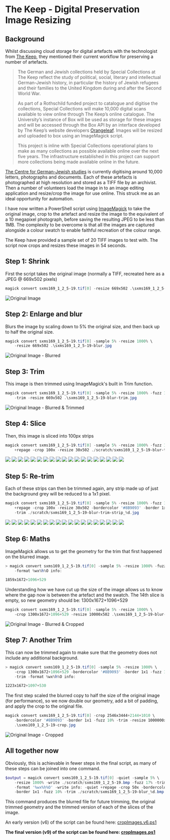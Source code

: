 # The Keep - Digital Preservation Image Resizing

## Background

Whilst discussing cloud storage for digital artefacts with the technologist from [The Keep](http://www.thekeep.info/), they mentioned their current workflow for preserving a number of artefacts.

> The German and Jewish collections held by Special Collections at The Keep reflect the study of political, social, literary and intellectual German-Jewish history, in particular the history of Jewish refugees and their families to the United Kingdom during and after the Second World War.
>
> As part of a Rothschild funded project to catalogue and digitise the collections, Special Collections will make 10,000 digital scans available to view online through The Keep’s online catalogue.  The University’s instance of Box will be used as storage for these images and will be accessed through the Box API by an interface developed by The Keep’s website developers [Orangeleaf](https://www.orangeleaf.com/).  Images will be resized and uploaded to box using an ImageMagick script.
>
> This project is inline with Special Collections operational plans to make as many collections as possible available online over the next five years.  The infrastructure established in this project can support more collections being made available online in the future.

[The Centre for German-Jewish studies](http://www.sussex.ac.uk/cgjs/) is currently digitising around 10,000 letters, photographs and documents.  Each of these artefacts is photographed at high resolution and stored as a TIFF file by an archivist.  Then a number of volunteers load the image in to an image editing application and resize/crop the image for use online.  This struck me as an ideal opportunity for automation.

I have now written a PowerShell script using [ImageMagick](https://www.imagemagick.org/script/index.php) to take the original image, crop to the artefact and resize the image to the equivalent of a 10 megapixel photograph, before saving the resulting JPEG to be less than 1MB.  The complexity to be overcome is that all the images are captured alongside a colour swatch to enable faithful recreation of the colour range.

The Keep have provided a sample set of 20 TIFF images to test with.  The script now crops and resizes these images in 54 seconds.

## Step 1: Shrink

First the script takes the original image (normally a TIFF, recreated here as a JPEG @ 669x502 pixels)

```ps1
magick convert sxms169_1_2_5-19.tif[0] -resize 669x502 .\sxms169_1_2_5-19.jpg
```

![Original Image](./2017-11-06/sxms169_1_2_5-19.jpg)

## Step 2: Enlarge and blur

Blurs the image by scaling down to 5% the original size, and then back up to half the original size.

```ps1
magick convert sxms169_1_2_5-19.tif[0] -sample 5% -resize 1000% \
    -resize 669x502 .\sxms169_1_2_5-19-blur.jpg
```

![Original Image - Blurred](./2017-11-06/sxms169_1_2_5-19-blur.jpg)

## Step 3: Trim

This image is then trimmed using ImageMagick's built in Trim function.

```ps1
magick convert sxms169_1_2_5-19.tif[0] -sample 5% -resize 1000% -fuzz 15% \
    -trim -resize 669x502 .\sxms169_1_2_5-19-blur-trim.jpg
```

![Original Image - Blurred & Trimmed](./2017-11-06/sxms169_1_2_5-19-blur-trim.jpg)

## Step 4: Slice

Then, this image is sliced into 100px strips

```ps1
magick convert sxms169_1_2_5-19.tif[0] -sample 5% -resize 1000% -fuzz 15% -trim \
    +repage -crop 100x -resize 30x502 ./scratch/sxms169_1_2_5-19-blur-trim_%d.jpg
```

![](./2017-11-06/scratch/sxms169_1_2_5-19-blur-trim_0.jpg) ![](./2017-11-06/scratch/sxms169_1_2_5-19-blur-trim_1.jpg) ![](./2017-11-06/scratch/sxms169_1_2_5-19-blur-trim_2.jpg) ![](./2017-11-06/scratch/sxms169_1_2_5-19-blur-trim_3.jpg) ![](./2017-11-06/scratch/sxms169_1_2_5-19-blur-trim_4.jpg) ![](./2017-11-06/scratch/sxms169_1_2_5-19-blur-trim_5.jpg) ![](./2017-11-06/scratch/sxms169_1_2_5-19-blur-trim_6.jpg) ![](./2017-11-06/scratch/sxms169_1_2_5-19-blur-trim_7.jpg) ![](./2017-11-06/scratch/sxms169_1_2_5-19-blur-trim_8.jpg) ![](./2017-11-06/scratch/sxms169_1_2_5-19-blur-trim_9.jpg) ![](./2017-11-06/scratch/sxms169_1_2_5-19-blur-trim_10.jpg) ![](./2017-11-06/scratch/sxms169_1_2_5-19-blur-trim_11.jpg) ![](./2017-11-06/scratch/sxms169_1_2_5-19-blur-trim_12.jpg) ![](./2017-11-06/scratch/sxms169_1_2_5-19-blur-trim_13.jpg) ![](./2017-11-06/scratch/sxms169_1_2_5-19-blur-trim_14.jpg) ![](./2017-11-06/scratch/sxms169_1_2_5-19-blur-trim_15.jpg) ![](./2017-11-06/scratch/sxms169_1_2_5-19-blur-trim_16.jpg) ![](./2017-11-06/scratch/sxms169_1_2_5-19-blur-trim_17.jpg) ![](./2017-11-06/scratch/sxms169_1_2_5-19-blur-trim_18.jpg)

## Step 5: Re-trim

Each of these strips can then be trimmed again, any strip made up of just the background grey will be reduced to a 1x1 pixel.

```ps1
magick convert sxms169_1_2_5-19.tif[0] -sample 5% -resize 1000% -fuzz 15% -trim \
    +repage -crop 100x -resize 30x502 -bordercolor '#8B9093' -border 1x1 -fuzz 10% \
    -trim ./scratch/sxms169_1_2_5-19-blur-trim-strip_%d.jpg
```

![](./2017-11-06/scratch/sxms169_1_2_5-19-blur-trim-strip_0.jpg) ![](./2017-11-06/scratch/sxms169_1_2_5-19-blur-trim-strip_1.jpg) ![](./2017-11-06/scratch/sxms169_1_2_5-19-blur-trim-strip_2.jpg) ![](./2017-11-06/scratch/sxms169_1_2_5-19-blur-trim-strip_3.jpg) ![](./2017-11-06/scratch/sxms169_1_2_5-19-blur-trim-strip_4.jpg) ![](./2017-11-06/scratch/sxms169_1_2_5-19-blur-trim-strip_5.jpg) ![](./2017-11-06/scratch/sxms169_1_2_5-19-blur-trim-strip_6.jpg) ![](./2017-11-06/scratch/sxms169_1_2_5-19-blur-trim-strip_7.jpg) ![](./2017-11-06/scratch/sxms169_1_2_5-19-blur-trim-strip_8.jpg) ![](./2017-11-06/scratch/sxms169_1_2_5-19-blur-trim-strip_9.jpg) ![](./2017-11-06/scratch/sxms169_1_2_5-19-blur-trim-strip_10.jpg) ![](./2017-11-06/scratch/sxms169_1_2_5-19-blur-trim-strip_11.jpg) ![](./2017-11-06/scratch/sxms169_1_2_5-19-blur-trim-strip_12.jpg) ![](./2017-11-06/scratch/sxms169_1_2_5-19-blur-trim-strip_13.jpg) ![](./2017-11-06/scratch/sxms169_1_2_5-19-blur-trim-strip_14.jpg) ![](./2017-11-06/scratch/sxms169_1_2_5-19-blur-trim-strip_15.jpg) ![](./2017-11-06/scratch/sxms169_1_2_5-19-blur-trim-strip_16.jpg) ![](./2017-11-06/scratch/sxms169_1_2_5-19-blur-trim-strip_17.jpg) ![](./2017-11-06/scratch/sxms169_1_2_5-19-blur-trim-strip_18.jpg)

## Step 6: Maths

ImageMagick allows us to get the geometry for the trim that first happened on the blurred image.

```ps1
> magick convert sxms169_1_2_5-19.tif[0] -sample 5% -resize 1000% -fuzz 15% -trim \
    -format %wx%h%O info:

1859x1672+1096+529
```

Understanding how we have cut up the size of the image allows us to know where the gap now is between the artefact and the swatch.  The 14th slice is empty, so new geometry should be: 1300x1672+1096+529

```ps1
magick convert sxms169_1_2_5-19.tif[0] -sample 5% -resize 1000% \
    -crop 1300x1672+1096+529 -resize 10000x502 .\sxms169_1_2_5-19-blur-trim-crop.jpg
```

![Original Image - Blurred & Cropped](./2017-11-06/sxms169_1_2_5-19-blur-trim-crop.jpg)

## Step 7: Another Trim

This can now be trimmed again to make sure that the geometry does not include any additional background.

```ps1
> magick convert sxms169_1_2_5-19.tif[0] -sample 5% -resize 1000% \
    -crop 1300x1672+1096+529 -bordercolor '#8B9093' -border 1x1 -fuzz 10% \
    -trim -format %wx%h%O info:

1223x1672+1097+530
```

The first step scaled the blurred copy to half the size of the original image (for performance), so we now double our geometry, add a bit of padding, and apply the crop to the original file.

```ps1
magick convert sxms169_1_2_5-19.tif[0] -crop 2546x3444+2144+1010 \
    -bordercolor '#8B9093' -border 1x1 -fuzz 10% -trim -resize 1000000x502 \
    .\sxms169_1_2_5-19-crop.jpg
```

![Original Image - Cropped](./2017-11-06/sxms169_1_2_5-19-crop.jpg)

## All together now

Obviously, this is achievable in fewer steps in the final script, as many of these steps can be joined into one command.

```ps1
$output = magick convert sxms169_1_2_5-19.tif[0] -quiet -sample 5% \
    -resize 1000% -write ./scratch/sxms169_1_2_5-19.bmp -fuzz 17% -trim \
    -format '%wx%h%O' -write info: -quiet +repage -crop 50x -bordercolor '#8B9093' \
    -border 1x1 -fuzz 10% -trim ./scratch/sxms169_1_2_5-19-blur_%d.bmp
```

This command produces the blurred file for future trimming, the original trimmed geometry and the trimmed version of each of the slices of the image.

An early version (v6) of the script can be found here: [cropImages.v6.ps1](./2017-11-06/cropImages.v6.ps1)

**The final version (v9) of the script can be found here: [cropImages.ps1](./cropImages.ps1)**

